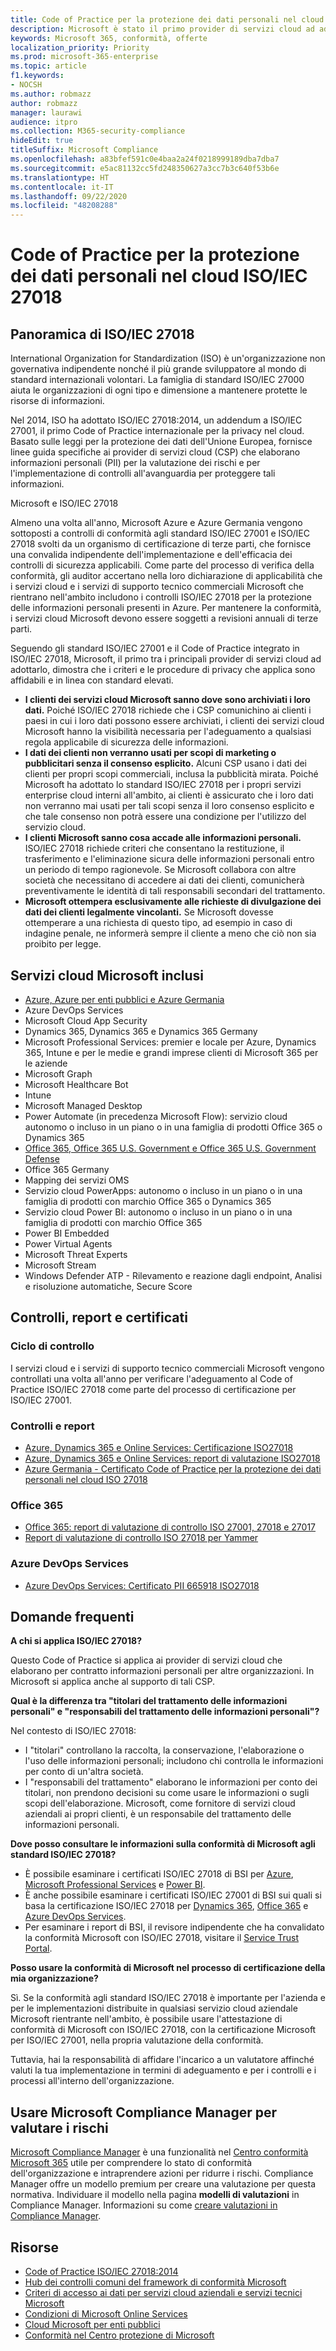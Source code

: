 ```yaml
---
title: Code of Practice per la protezione dei dati personali nel cloud ISO/IEC 27018
description: Microsoft è stato il primo provider di servizi cloud ad aderire a questo Code of Practice per la privacy nel cloud.
keywords: Microsoft 365, conformità, offerte
localization_priority: Priority
ms.prod: microsoft-365-enterprise
ms.topic: article
f1.keywords:
- NOCSH
ms.author: robmazz
author: robmazz
manager: laurawi
audience: itpro
ms.collection: M365-security-compliance
hideEdit: true
titleSuffix: Microsoft Compliance
ms.openlocfilehash: a83bfef591c0e4baa2a24f0218999189dba7dba7
ms.sourcegitcommit: e5ac81132cc5fd248350627a3cc7b3c640f53b6e
ms.translationtype: HT
ms.contentlocale: it-IT
ms.lasthandoff: 09/22/2020
ms.locfileid: "48208288"
---
```

# <a name="isoiec-27018-code-of-practice-for-protecting-personal-data-in-the-cloud"></a>Code of Practice per la protezione dei dati personali nel cloud ISO/IEC 27018

## <a name="isoiec-27018-overview"></a>Panoramica di ISO/IEC 27018

International Organization for Standardization (ISO) è un'organizzazione non governativa indipendente nonché il più grande sviluppatore al mondo di standard internazionali volontari. La famiglia di standard ISO/IEC 27000 aiuta le organizzazioni di ogni tipo e dimensione a mantenere protette le risorse di informazioni.

Nel 2014, ISO ha adottato ISO/IEC 27018:2014, un addendum a ISO/IEC 27001, il primo Code of Practice internazionale per la privacy nel cloud. Basato sulle leggi per la protezione dei dati dell'Unione Europea, fornisce linee guida specifiche ai provider di servizi cloud (CSP) che elaborano informazioni personali (PII) per la valutazione dei rischi e per l'implementazione di controlli all'avanguardia per proteggere tali informazioni.

Microsoft e ISO/IEC 27018

Almeno una volta all'anno, Microsoft Azure e Azure Germania vengono sottoposti a controlli di conformità agli standard ISO/IEC 27001 e ISO/IEC 27018 svolti da un organismo di certificazione di terze parti, che fornisce una convalida indipendente dell'implementazione e dell'efficacia dei controlli di sicurezza applicabili. Come parte del processo di verifica della conformità, gli auditor accertano nella loro dichiarazione di applicabilità che i servizi cloud e i servizi di supporto tecnico commerciali Microsoft che rientrano nell'ambito includono i controlli ISO/IEC 27018 per la protezione delle informazioni personali presenti in Azure. Per mantenere la conformità, i servizi cloud Microsoft devono essere soggetti a revisioni annuali di terze parti.

Seguendo gli standard ISO/IEC 27001 e il Code of Practice integrato in ISO/IEC 27018, Microsoft, il primo tra i principali provider di servizi cloud ad adottarlo, dimostra che i criteri e le procedure di privacy che applica sono affidabili e in linea con standard elevati.

- **I clienti dei servizi cloud Microsoft sanno dove sono archiviati i loro dati.** Poiché ISO/IEC 27018 richiede che i CSP comunichino ai clienti i paesi in cui i loro dati possono essere archiviati, i clienti dei servizi cloud Microsoft hanno la visibilità necessaria per l'adeguamento a qualsiasi regola applicabile di sicurezza delle informazioni.
- **I dati dei clienti non verranno usati per scopi di marketing o pubblicitari senza il consenso esplicito.** Alcuni CSP usano i dati dei clienti per propri scopi commerciali, inclusa la pubblicità mirata. Poiché Microsoft ha adottato lo standard ISO/IEC 27018 per i propri servizi enterprise cloud interni all'ambito, ai clienti è assicurato che i loro dati non verranno mai usati per tali scopi senza il loro consenso esplicito e che tale consenso non potrà essere una condizione per l'utilizzo del servizio cloud.
- **I clienti Microsoft sanno cosa accade alle informazioni personali.** ISO/IEC 27018 richiede criteri che consentano la restituzione, il trasferimento e l'eliminazione sicura delle informazioni personali entro un periodo di tempo ragionevole. Se Microsoft collabora con altre società che necessitano di accedere ai dati dei clienti, comunicherà preventivamente le identità di tali responsabili secondari del trattamento.
- **Microsoft ottempera esclusivamente alle richieste di divulgazione dei dati dei clienti legalmente vincolanti.** Se Microsoft dovesse ottemperare a una richiesta di questo tipo, ad esempio in caso di indagine penale, ne informerà sempre il cliente a meno che ciò non sia proibito per legge.

## <a name="microsoft-in-scope-cloud-services"></a>Servizi cloud Microsoft inclusi

- [Azure, Azure per enti pubblici e Azure Germania](https://aka.ms/AzureCompliance)
- Azure DevOps Services
- Microsoft Cloud App Security
- Dynamics 365, Dynamics 365 e Dynamics 365 Germany
- Microsoft Professional Services: premier e locale per Azure, Dynamics 365, Intune e per le medie e grandi imprese clienti di Microsoft 365 per le aziende
- Microsoft Graph
- Microsoft Healthcare Bot
- Intune
- Microsoft Managed Desktop
- Power Automate (in precedenza Microsoft Flow): servizio cloud autonomo o incluso in un piano o in una famiglia di prodotti Office 365 o Dynamics 365
- [Office 365, Office 365 U.S. Government e Office 365 U.S. Government Defense](https://go.microsoft.com/fwlink/p/?linkid=2077751)
- Office 365 Germany
- Mapping dei servizi OMS
- Servizio cloud PowerApps: autonomo o incluso in un piano o in una famiglia di prodotti con marchio Office 365 o Dynamics 365
- Servizio cloud Power BI: autonomo o incluso in un piano o in una famiglia di prodotti con marchio Office 365
- Power BI Embedded
- Power Virtual Agents
- Microsoft Threat Experts
- Microsoft Stream
- Windows Defender ATP - Rilevamento e reazione dagli endpoint, Analisi e risoluzione automatiche, Secure Score

## <a name="audits-reports-and-certificates"></a>Controlli, report e certificati

### <a name="audit-cycle"></a>Ciclo di controllo

I servizi cloud e i servizi di supporto tecnico commerciali Microsoft vengono controllati una volta all'anno per verificare l'adeguamento al Code of Practice ISO/IEC 27018 come parte del processo di certificazione per ISO/IEC 27001.

### <a name="audits-and-reports"></a>Controlli e report

- [Azure, Dynamics 365 e Online Services: Certificazione ISO27018](https://aka.ms/azureiso27018cert)
- [Azure, Dynamics 365 e Online Services: report di valutazione ISO27018](https://aka.ms/azureiso27001report)
- [Azure Germania - Certificato Code of Practice per la protezione dei dati personali nel cloud ISO 27018](https://servicetrust.microsoft.com/Documents/ComplianceReports?downloadDocument=1&documentId=6a0dab80-8382-4af6-980c-ed2ed9a341c6)

### <a name="office-365"></a>Office 365

- [Office 365: report di valutazione di controllo ISO 27001, 27018 e 27017](https://aka.ms/o365isoreport)
- [Report di valutazione di controllo ISO 27018 per Yammer](https://aka.ms/YammerISO27018Auditreport)

### <a name="azure-devops-services"></a>Azure DevOps Services

- [Azure DevOps Services: Certificato PII 665918 ISO27018](https://go.microsoft.com/fwlink/p/?linkid=2062252)

## <a name="frequently-asked-questions"></a>Domande frequenti

**A chi si applica ISO/IEC 27018?**

Questo Code of Practice si applica ai provider di servizi cloud che elaborano per contratto informazioni personali per altre organizzazioni. In Microsoft si applica anche al supporto di tali CSP.

**Qual è la differenza tra "titolari del trattamento delle informazioni personali" e "responsabili del trattamento delle informazioni personali"?**

Nel contesto di ISO/IEC 27018:

- I "titolari" controllano la raccolta, la conservazione, l'elaborazione o l'uso delle informazioni personali; includono chi controlla le informazioni per conto di un'altra società.
- I "responsabili del trattamento" elaborano le informazioni per conto dei titolari, non prendono decisioni su come usare le informazioni o sugli scopi dell'elaborazione. Microsoft, come fornitore di servizi cloud aziendali ai propri clienti, è un responsabile del trattamento delle informazioni personali.

**Dove posso consultare le informazioni sulla conformità di Microsoft agli standard ISO/IEC 27018?**

- È possibile esaminare i certificati ISO/IEC 27018 di BSI per [Azure](https://go.microsoft.com/fwlink/p/?linkid=2078016), [Microsoft Professional Services](https://www.bsigroup.com/Our-services/Management-system-certification/Certificate-and-Client-Directory-Search/Certificate-Client-Directory-Search-Results/?searchkey=company%3dMicrosoft%2bCorporation&licencenumber=PII%20642270) e [Power BI](https://go.microsoft.com/fwlink/p/?linkid=2078016).
- È anche possibile esaminare i certificati ISO/IEC 27001 di BSI sui quali si basa la certificazione ISO/IEC 27018 per [Dynamics 365](https://aka.ms/Dynamics-CRM-Online-Cert), [Office 365](https://aka.ms/Office365-Cert) e [Azure DevOps Services](https://go.microsoft.com/fwlink/p/?linkid=2062159).
- Per esaminare i report di BSI, il revisore indipendente che ha convalidato la conformità Microsoft con ISO/IEC 27018, visitare il [Service Trust Portal](https://aka.ms/stphelp).

**Posso usare la conformità di Microsoft nel processo di certificazione della mia organizzazione?**

Sì. Se la conformità agli standard ISO/IEC 27018 è importante per l'azienda e per le implementazioni distribuite in qualsiasi servizio cloud aziendale Microsoft rientrante nell'ambito, è possibile usare l'attestazione di conformità di Microsoft con ISO/IEC 27018, con la certificazione Microsoft per ISO/IEC 27001, nella propria valutazione della conformità.

Tuttavia, hai la responsabilità di affidare l'incarico a un valutatore affinché valuti la tua implementazione in termini di adeguamento e per i controlli e i processi all'interno dell'organizzazione.

## <a name="use-microsoft-compliance-manager-to-assess-your-risk"></a>Usare Microsoft Compliance Manager per valutare i rischi

[Microsoft Compliance Manager](compliance-manager.md) è una funzionalità nel [Centro conformità Microsoft 365](microsoft-365-compliance-center.md) utile per comprendere lo stato di conformità dell'organizzazione e intraprendere azioni per ridurre i rischi. Compliance Manager offre un modello premium per creare una valutazione per questa normativa. Individuare il modello nella pagina **modelli di valutazioni** in Compliance Manager. Informazioni su come [creare valutazioni in Compliance Manager](compliance-manager-assessments.md).

## <a name="resources"></a>Risorse

- [Code of Practice ISO/IEC 27018:2014](https://aka.ms/ISO.IEC_27018.2014)
- [Hub dei controlli comuni del framework di conformità Microsoft](https://www.microsoft.com/trustcenter/common-controls-hub)
- [Criteri di accesso ai dati per servizi cloud aziendali e servizi tecnici Microsoft](https://www.microsoft.com/trustcenter/Privacy/Who-can-access-your-data-and-on-what-terms)
- [Condizioni di Microsoft Online Services](https://aka.ms/Online-Services-Terms)
- [Cloud Microsoft per enti pubblici](https://go.microsoft.com/fwlink/p/?linkid=2087246)
- [Conformità nel Centro protezione di Microsoft](https://www.microsoft.com/trust-center/compliance/compliance-overview)

